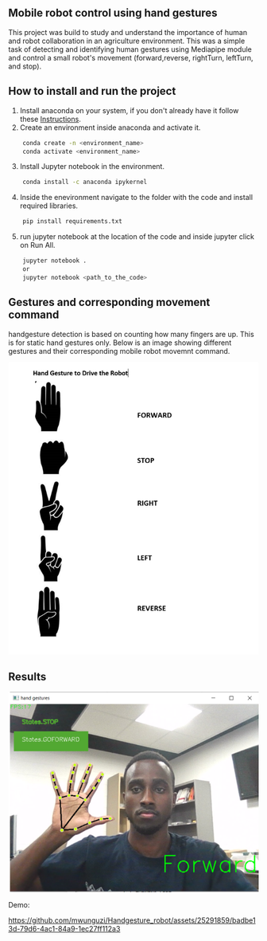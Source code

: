 ## Mobile robot control using hand gestures
This project was build to study and understand the importance of human and robot collaboration in an agriculture environment. This was a simple task of detecting and identifying human gestures using Mediapipe module and control a small robot's movement (forward,reverse, rightTurn, leftTurn, and stop).

## How to install and run the project
<!-- OL -->
1. Install anaconda on your system, if you don't already have it follow these <!-- Links --> [Instructions](https://docs.anaconda.com/free/anaconda/install/index.html).
2. Create an environment inside anaconda and activate it.
<!-- Code Blocks -->
``` bash
    conda create -n <environment_name>
    conda activate <environment_name>
```
3. Install Jupyter notebook in the environment.
<!-- Code Blocks -->
``` bash
    conda install -c anaconda ipykernel
```
4. Inside the enevironment navigate to the folder with the code and install required libraries.
<!-- Code Blocks -->
``` bash
    pip install requirements.txt
```
5. run jupyter notebook at the location of the code and inside jupyter click on Run All.
``` bash
    jupyter notebook .
    or
    jupyter notebook <path_to_the_code>
```

## Gestures and corresponding movement command
handgesture detection is based on counting how many fingers are up. This is for static hand gestures only. Below is an image showing different gestures and their corresponding mobile robot movemnt command.

<!-- Images -->
![Gesture pictures](gestures.PNG)

## Results
<!-- Images -->
![Hand gesture](Handgesture.PNG)

Demo:

https://github.com/mwunguzi/Handgesture_robot/assets/25291859/badbe13d-79d6-4ac1-84a9-1ec27ff112a3


